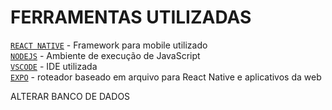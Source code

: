 # FERRAMENTAS UTILIZADAS
[`REACT NATIVE`](https://reactnative.dev/) - Framework para mobile utilizado <br>
[`NODEJS`](https://nodejs.org/pt) - Ambiente de execução de JavaScript <br>
[`VSCODE`](https://code.visualstudio.com/) - IDE utilizada <br>
[`EXPO`](https://docs.expo.dev/router/introduction/) - roteador baseado em arquivo para React Native e aplicativos da web <br>


ALTERAR BANCO DE DADOS
